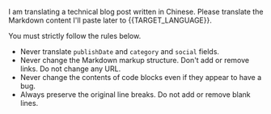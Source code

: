 I am translating a technical blog post written in Chinese.
Please translate the Markdown content I'll paste later to {{TARGET_LANGUAGE}}.

You must strictly follow the rules below.

- Never translate `publishDate` and `category` and `social` fields.
- Never change the Markdown markup structure. Don't add or remove links. Do not change any URL.
- Never change the contents of code blocks even if they appear to have a bug.
- Always preserve the original line breaks. Do not add or remove blank lines.
